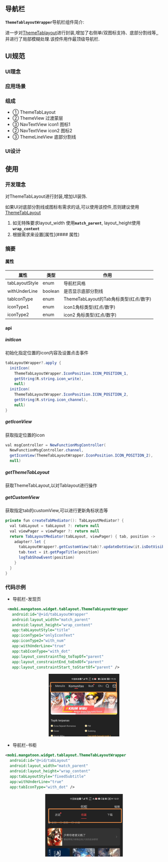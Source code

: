 ## 导航栏

<b>`ThemeTablayoutWrapper`</b>导航栏组件简介:

进一步对[ThemeTablayout](https://gitlab.mangatoon.mobi/android/mangatoon-android-docs/blob/master/%E5%9F%BA%E7%A1%80%E6%8E%A7%E4%BB%B6%E6%96%87%E6%A1%A3/%E5%AF%BC%E8%88%AA%E6%A0%8F-ThemeTabLayout.md)进行封装,增加了右侧单/双图标支持、底部分割线等,,并进行了局部模糊处理.该控件用作最顶级导航栏.

## UI规范

### UI理念

### 应用场景

### 组成

- ① ThemeTabLayout
- ② ThemeView 过渡蒙层
- ③ NavTextView icon1 图标1
- ② NavTextView icon2 图标2
- ③ ThemeLineView 底部分割线

### UI设计

## 使用

### 开发理念

对ThemeTabLayout进行封装,增加UI装饰.

如果UI对底部分割线或图标有需求的话,可以使用该控件,否则建议使用[ThemeTabLayout](链接)

1. 如无特殊要求layout_width 使用<b>`match_parent`</b>, layout_height使用<b>`wrap_content`</b>
2. 根据需求来设置[属性](#### 属性)

### 摘要

#### 属性

| 属性           | 类型    | 作用                                   |
| -------------- | ------- | -------------------------------------- |
| tabLayoutStyle | enum    | 导航栏风格                             |
| withUnderLine  | boolean | 是否显示底部分割线                     |
| tabIconType    | enum    | ThemeTabLayout的Tab角标类型(红点/数字) |
| iconType1      | enum    | icon1角标类型(红点/数字)               |
| iconType2      | enum    | icon2 角标类型(红点/数字)              |

#### api

##### initIcon

初始化指定位置的icon内容及设置点击事件

```java
tabLayoutWrapper?.apply {
  initIcon(
    ThemeTabLayoutWrapper.IconPosition.ICON_POSITION_1,
    getString(R.string.icon_write),
    null)
  initIcon(
    ThemeTabLayoutWrapper.IconPosition.ICON_POSITION_2,
    getString(R.string.icon_channel),
    null)
}
```

##### getIconView

获取指定位置的icon

```java
val msgController = NewFunctionMsgController(
  NewFunctionMsgController.channel,
  getIconView(ThemeTabLayoutWrapper.IconPosition.ICON_POSITION_2),
  null)
```

##### getThemeTabLayout

获取ThemeTabLayout,以对Tablayout进行操作

##### getCustomView

获取指定tab的customView,可以进行更新角标状态等

```java
private fun createTabMediator(): TabLayoutMediator? {
  val tabLayout = tabLayout ?: return null
  val viewPager = viewPager ?: return null
  return TabLayoutMediator(tabLayout, viewPager) { tab, position ->
    adapter?.let {
      tabLayoutWrapper?.getCustomView(tab)?.updateDotView(it.isDotVisible(position))
      tab.text = it.getPageTitle(position)
      logTabShowEvent(position)
    }
  }
}
```

### 代码示例

+ 导航栏-发现页

 ``` xml
  <mobi.mangatoon.widget.tablayout.ThemeTabLayoutWrapper
    android:id="@+id/tabLayoutWrapper"
    android:layout_width="match_parent"
    android:layout_height="wrap_content"
    app:tabLayoutStyle="title"
    app:iconType1="onlyIconText"
    app:iconType2="with_num"
    app:withUnderLine="true"
    app:tabIconType="with_dot"
    app:layout_constraintTop_toTopOf="parent"
    app:layout_constraintEnd_toEndOf="parent"
    app:layout_constraintStart_toStartOf="parent" />
 ```

<div align="center">
<img src="../images/导航栏-发现页.jpg" height="200px" alt="图片说明" style="zoom:100%;" >
</div>

+ 导航栏-书柜

```xml
<mobi.mangatoon.widget.tablayout.ThemeTabLayoutWrapper
  android:id="@+id/tabLayout"
  android:layout_width="match_parent"
  android:layout_height="wrap_content"
  app:tabLayoutStyle="fixedSubtitle"
  app:withUnderLine="true"
  app:tabIconType="with_dot" />
```

<div align="center">
<img src="../images/导航栏-书柜.png" height="200px" alt="图片说明" style="zoom:100%;" >
</div>